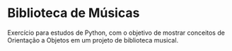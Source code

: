 Biblioteca de Músicas
========================

Exercício para estudos de Python, com o objetivo de mostrar conceitos de Orientação a Objetos em um projeto de biblioteca musical.